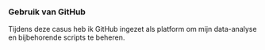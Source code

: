 ### Gebruik van GitHub

Tijdens deze casus heb ik GitHub ingezet als platform om mijn data-analyse en bijbehorende scripts te beheren.
